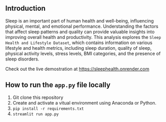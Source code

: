 
## Introduction

Sleep is an important part of human health and well-being, influencing physical, mental, and emotional performance. Understanding the factors that affect sleep patterns and quality can provide valuable insights into improving overall health and productivity. This analysis explores the `Sleep Health and Lifestyle Dataset`, which contains information on various lifestyle and health metrics, including sleep duration, quality of sleep, physical activity levels, stress levels, BMI categories, and the presence of sleep disorders.  

Check out the live demostration at https://sleephealth.onrender.com  

## How to run the `app.py` file locally  

1. Git clone this repository  
2. Create and activate a vitual environment using Anaconda or Python.  
3. `pip install -r requirements.txt`  
4. `streamlit run app.py`
